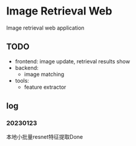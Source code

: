# Image Retrieval Web
Image retrieval web application
## TODO
* frontend: image update, retrieval results show
* backend:
  * image matching
* tools:
  * feature extractor

## log
### 20230123
本地小批量resnet特征提取Done
